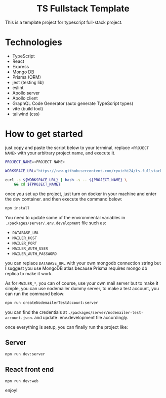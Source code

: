 <h1 align="center">TS Fullstack Template</h1>

This is a template project for typescript full-stack project.

# Technologies
- TypeScript
- React
- Express
- Mongo DB
- Prisma (ORM)
- jest (testing lib)
- eslint
- Apollo server
- Apollo client
- GraphQL Code Generator (auto generate TypeScript types)
- vite (build tool)
- tailwind (css)

# How to get started

just copy and paste the script below to your terminal, replace `<PROJECT NAME>` with your arbitrary project name, and execute it.

```bash
PROJECT_NAME=<PROJECT NAME>

WORKSPACE_URL="https://raw.githubusercontent.com/ryuichi24/ts-fullstack-template/main/init.sh"

curl -s ${WORKSPACE_URL} | bash -s -- ${PROJECT_NAME} \
    && cd ${PROJECT_NAME}
```

once you set up the project, just turn on docker in your machine and enter the dev container.
and then execute the command below:

```bash
npm install
```

You need to update some of the environmental variables in `./packages/server/.env.development` file such as:

- `DATABASE_URL`
- `MAILER_HOST`
- `MAILER_PORT`
- `MAILER_AUTH_USER`
- `MAILER_AUTH_PASSWORD`

you can replace `DATABASE_URL` with your own mongodb connection string but I suggest you use MongoDB atlas because Prisma requires mongo db replica to make it work.

As for `MAILER_*`, you can of course, use your own mail server but to make it simple, you can use nodemailer dummy server, to make a test account, you can run the command below:

```bash
npm run createNodemailerTestAccount:server
```

you can find the credentials at `./packages/server/nodemailer-test-account.json`. and update .env.development file accordingly.

once everything is setup, you can finally run the project like:

## Server

```bash
npm run dev:server
```

## React front end

```bash
npm run dev:web
```

enjoy!
